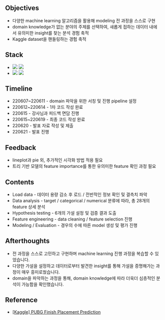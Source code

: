 ####
## Objectives
- 다양한 machine learning 알고리즘을 활용해 modeling 전 과정을 스스로 구현
- domain knowledge가 없는 분야의 주제를 선택하여, 새롭게 접하는 데이터 내에서 유의미한 insight를 찾는 분석 경험 축적
- Kaggle dataset을 핸들링하는 경험 축적
####
## Stack
-
    <div align="left"><img src="https://img.shields.io/badge/[ Python ]-NumPy / pandas / matplotlib / seaborn-4479A1"/>
    <img src="https://img.shields.io/badge/[ Model ]-LinearRegression / Ridge / Lasso / ElasticNet / RandomForestRegressor / XGBRegressor-428813"/>

-
    <div align="left"><img src="https://img.shields.io/badge/[ Data Visualization ]-displot / scatterplot / lineplot / barplot / heatmap / msno.bar & matrix-FF6600"/>
    <img src="https://img.shields.io/badge/[ Data Analysis ]-Correlation-FF6600"/><br>  

####
## Timeline
- 220607~220611 - domain 파악을 위한 서칭 및 진행 pipeline 설정
- 220612~220614 - 1차 코드 작성 완료
- 220615 - 강사님과 피드백 면담 진행
- 220615~220619 - 최종 코드 작성 완료
- 220620 - 발표 자료 작성 및 제출
- 220621 - 발표 진행
####
## Feedback
- lineplot과 pie 외, 추가적인 시각화 방법 적용 필요
- 트리 기반 모델의 feature importance를 통한 유의미한 feature 확인 과정 필요
####
## Contents
- Load data - 데이터 용량 감소 후 로드 / 전반적인 정보 확인 및 결측치 파악
- Data analysis - target / categorical / numerical 분류에 따라, 총 28개의 feature 상세 분석
- Hypothesis testing - 6개의 가설 설정 및 검증 결과 도출
- Feature engineering - data cleaning / feature selection 진행
- Modeling / Evaluation - 경우의 수에 따른 model 생성 및 평가 진행
####
## Afterthoughts
- 전 과정을 스스로 고민하고 구현하며 machine learning 진행 과정을 복습할 수 있었습니다.
- 다양한 가설을 설정하고 데이터로부터 발견한 insight를 통해 가설을 증명해가는 과정이 매우 흥미로웠습니다. 
- domain을 파악하는 과정을 통해, domain knowledge에 따라 더욱더 심층적인 분석이 가능함을 확인했습니다.
####
## Reference
- [[Kaggle] PUBG Finish Placement Prediction](https://www.kaggle.com/competitions/pubg-finish-placement-prediction)
####
